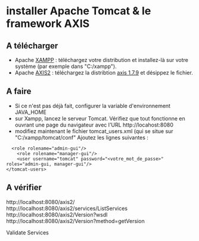 # installer Apache Tomcat & le framework AXIS 

## A télécharger
* Apache [XAMPP](https://www.apachefriends.org/fr/index.html) : téléchargez votre distribution et installez-là sur votre système (par exemple dans "C:/xampp").
* Apache [AXIS2](https://axis.apache.org) : téléchargez la distribtion [axis 1.7.9](http://www.apache.org/dyn/closer.lua/axis/axis2/java/core/1.7.9/axis2-1.7.9-bin.zip) et désippez le fichier.

## A faire
* Si ce n'est pas déjà fait, configurer la variable d'environnement JAVA_HOME
* sur Xampp, lancez le serveur Tomcat. Vérifiez que tout fonctionne en ouvrant une page du navigateur avec l'URL http://locahost:8080
* modifiez maintenant le fichier tomcat_users.xml (qui se situe sur "C:/xampp/tomcat/conf"
Ajoutez les lignes suivantes :
```<tomcat-users ...>
  <role rolename="admin-gui"/>
	<role rolename="manager-gui"/>
	<user username="tomcat" password="<votre_mot_de_passe>" roles="admin-gui, manager-gui"/>
</tomcat-users>
```

## A vérifier


http://localhost:8080/axis2/
http://localhost:8080/axis2/services/ListServices
http://localhost:8080/axis2/Version?wsdl
http://localhost:8080/axis2/Version?method=getVersion


Validate 
Services
